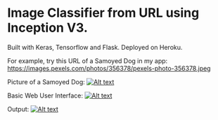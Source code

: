 # Image Classifier from URL using Inception V3.

Built with Keras, Tensorflow and Flask. Deployed on Heroku.

For example, try this URL of a Samoyed Dog in my app: https://images.pexels.com/photos/356378/pexels-photo-356378.jpeg

Picture of a Samoyed Dog: 
 [![Alt text](https://images.pexels.com/photos/356378/pexels-photo-356378.jpeg)](https://images.pexels.com/photos/356378/pexels-photo-356378.jpeg)

Basic Web User Interface: 
 [![Alt text](https://raw.githubusercontent.com/gao-xian-peh/gao-xian-peh.github.io/master/assets/flask_image.png)](https://image-classifier-flask.herokuapp.com)
 
 Output: 
 [![Alt text](https://raw.githubusercontent.com/gao-xian-peh/gao-xian-peh.github.io/master/assets/flask_image_output.png)](https://image-classifier-flask.herokuapp.com)
